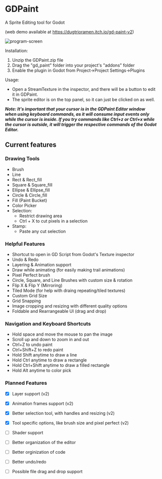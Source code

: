 # GDPaint
A Sprite Editing tool for Godot 

(web demo available at https://dugtrioramen.itch.io/gd-paint-v2)

<!-- ![Look at the GDPaint Editor](https://i.imgur.com/LPq3sPx.jpg) -->
![program-screen](https://user-images.githubusercontent.com/54819319/182956410-08330231-8c59-4e4d-a64e-faf6e476003f.jpg)


Installation:

1. Unzip the GDPaint.zip file
1. Drag the "gd_paint" folder into your project's "addons" folder
1. Enable the plugin in Godot from Project->Project Settings->Plugins

Usage:
- Open a StreamTexture in the inspector, and there will be a button to edit it in GDPaint.
- The sprite editor is on the top panel, so it can just be clicked on as well.

***Note: It's important that your cursor is in the GDPaint Editor window when using keyboard commands, as it will consume input events only while the cursor is inside. 
      If you try commands like Ctrl+z or Ctrl+x while the cursor is outside, it will trigger the respective commands of the Godot Editor.***

## Current features

### Drawing Tools
- Brush
- Line
- Rect & Rect_fill
- Square & Square_fill
- Ellipse & Ellipse_fill
- Circle & Circle_fill
- Fill (Paint Bucket)
- Color Picker
- Selection:
  - Restrict drawing area
  - Ctrl + X to cut pixels in a selection
- Stamp:
  - Paste any cut selection

### Helpful Features
- Shortcut to open in GD Script from Godot's Texture inspector
- Undo & Redo
- Layering & Animation support
- Draw while animating (for easily making trail animations)
- Pixel Perfect brush
- Circle, Square, and Line Brushes with custom size & rotation
- Flip X & Flip Y (Mirroring)
- Tiled Mode (for help with draing repeating/tiled textures)
- Custom Grid Size
- Grid Snapping
- Image cropping and resizing with different quality options
- Foldable and Rearrangeable UI (drag and drop)

### Navigation and Keyboard Shortcuts
- Hold space and move the mouse to pan the image
- Scroll up and down to zoom in and out
- Ctrl+Z to undo paint
- Ctrl+Shift+Z to redo paint
- Hold Shift anytime to draw a line
- Hold Ctrl anytime to draw a rectangle
- Hold Ctrl+Shift anytime to draw a filled rectangle
- Hold Alt anytime to color pick

### Planned Features
- [x] Layer support (v2)
- [x] Animation frames support (v2)
- [x] Better selection tool, with handles and resizing (v2)
- [x] Tool specific options, like brush size and pixel perfect (v2)
- [ ] Shader support
- [ ] Better organization of the editor
- [ ] Better orginization of code
- [ ] Better undo/redo 
- [ ] Possible file drag and drop support 

